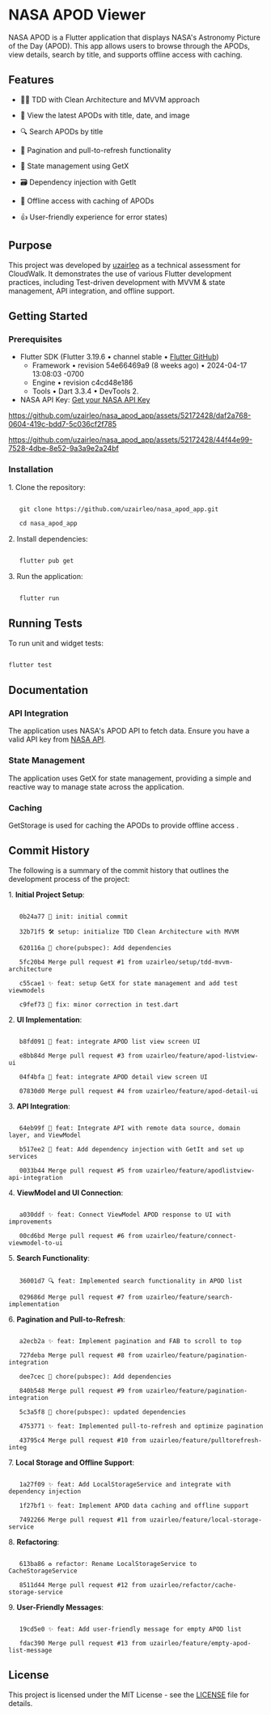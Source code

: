 # NASA APOD Viewer 

NASA APOD is a Flutter application that displays NASA's Astronomy Picture of the Day (APOD). This app allows users to browse through the APODs, view details, search by title, and supports offline access with caching.

## Features

- 👨‍💻 TDD with Clean Architecture and MVVM approach

- 🌠 View the latest APODs with title, date, and image
 
- 🔍 Search APODs by title

- 📄 Pagination and pull-to-refresh functionality

- 🧩 State management using GetX

- 🗃️ Dependency injection with GetIt

- 📡 Offline access with caching of APODs

- 👍 User-friendly experience for error states)

## Purpose

This project was developed by [uzairleo](https://uzairleo.tech/) as a technical assessment for CloudWalk. It demonstrates the use of various Flutter development practices, including Test-driven development with MVVM & state management, API integration, and offline support.

## Getting Started

### Prerequisites

- Flutter SDK (Flutter 3.19.6 • channel stable • [Flutter GitHub](https://github.com/flutter/flutter.git))
  - Framework • revision 54e66469a9 (8 weeks ago) • 2024-04-17 13:08:03 -0700
  - Engine • revision c4cd48e186
  - Tools • Dart 3.3.4 • DevTools 2.
- NASA API Key: [Get your NASA API Key](https://api.nasa.gov)

https://github.com/uzairleo/nasa_apod_app/assets/52172428/daf2a768-0604-419c-bdd7-5c036cf2f785


https://github.com/uzairleo/nasa_apod_app/assets/52172428/44f44e99-7528-4dbe-8e52-9a3a9e2a24bf

### Installation

1\. Clone the repository:

```bash

   git clone https://github.com/uzairleo/nasa_apod_app.git

   cd nasa_apod_app

```

2\. Install dependencies:

```bash

   flutter pub get

```

3\. Run the application:

```bash

   flutter run

```

## Running Tests

To run unit and widget tests:

```bash

flutter test

```

## Documentation

### API Integration

The application uses NASA's APOD API to fetch data. Ensure you have a valid API key from [NASA API](https://api.nasa.gov).

### State Management

The application uses GetX for state management, providing a simple and reactive way to manage state across the application.

### Caching

GetStorage is used for caching the APODs to provide offline access .

## Commit History

The following is a summary of the commit history that outlines the development process of the project:

1\. **Initial Project Setup**:

```plaintext

   0b24a77 🎉 init: initial commit

   32b71f5 🛠️ setup: initialize TDD Clean Architecture with MVVM

   620116a 🐳 chore(pubspec): Add dependencies

   5fc20b4 Merge pull request #1 from uzairleo/setup/tdd-mvvm-architecture

   c55cae1 ✨ feat: setup GetX for state management and add test viewmodels

   c9fef73 🐛 fix: minor correction in test.dart

```

2\. **UI Implementation**:

```plaintext

   b8fd091 🎨 feat: integrate APOD list view screen UI

   e8bb84d Merge pull request #3 from uzairleo/feature/apod-listview-ui

   04f4bfa 🎨 feat: integrate APOD detail view screen UI

   07830d0 Merge pull request #4 from uzairleo/feature/apod-detail-ui

```

3\. **API Integration**:

```plaintext

   64eb99f 🚀 feat: Integrate API with remote data source, domain layer, and ViewModel

   b517ee2 🔧 feat: Add dependency injection with GetIt and set up services

   0033b44 Merge pull request #5 from uzairleo/feature/apodlistview-api-integration

```

4\. **ViewModel and UI Connection**:

```plaintext

   a030ddf ✨ feat: Connect ViewModel APOD response to UI with improvements

   00cd6bd Merge pull request #6 from uzairleo/feature/connect-viewmodel-to-ui

```

5\. **Search Functionality**:

```plaintext

   36001d7 🔍 feat: Implemented search functionality in APOD list

   029686d Merge pull request #7 from uzairleo/feature/search-implementation

```

6\. **Pagination and Pull-to-Refresh**:

```plaintext

   a2ecb2a ✨ feat: Implement pagination and FAB to scroll to top

   727deba Merge pull request #8 from uzairleo/feature/pagination-integration

   dee7cec 🐳 chore(pubspec): Add dependencies

   840b548 Merge pull request #9 from uzairleo/feature/pagination-integration

   5c3a5f8 🐳 chore(pubspec): updated dependencies

   4753771 ✨ feat: Implemented pull-to-refresh and optimize pagination

   43795c4 Merge pull request #10 from uzairleo/feature/pulltorefresh-integ

```

7\. **Local Storage and Offline Support**:

```plaintext

   1a27f09 ✨ feat: Add LocalStorageService and integrate with dependency injection

   1f27bf1 ✨ feat: Implement APOD data caching and offline support

   7492266 Merge pull request #11 from uzairleo/feature/local-storage-service

```

8\. **Refactoring**:

```plaintext

   613ba86 ♻️ refactor: Rename LocalStorageService to CacheStorageService

   8511d44 Merge pull request #12 from uzairleo/refactor/cache-storage-service

```

9\. **User-Friendly Messages**:

```plaintext

   19cd5e0 ✨ feat: Add user-friendly message for empty APOD list

   fdac390 Merge pull request #13 from uzairleo/feature/empty-apod-list-message

```

## License

This project is licensed under the MIT License - see the [LICENSE](LICENSE) file for details.
